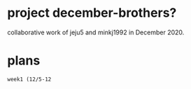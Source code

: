 # project december-brothers?
collaborative work of jeju5 and minkj1992 in December 2020.

# plans
```
week1 (12/5-12
```
